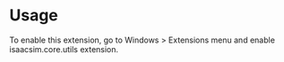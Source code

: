 # Usage

To enable this extension, go to Windows > Extensions menu and enable isaacsim.core.utils extension.

